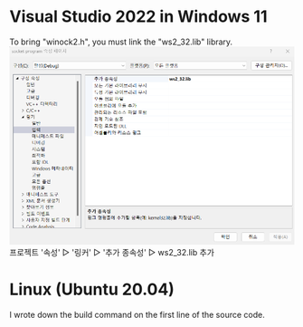 # Visual Studio 2022 in Windows 11
To bring "winock2.h", you must link the "ws2_32.lib" library.   
![Untitled](./windows_setting.png)   
프로젝트 '속성' ▷ '링커' ▷ '추가 종속성' ▷ ws2_32.lib 추가   

# Linux (Ubuntu 20.04)
I wrote down the build command on the first line of the source code.
